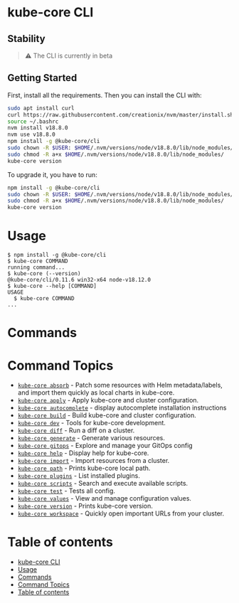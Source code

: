# kube-core CLI
## Stability
>:warning: The CLI is currently in beta
## Getting Started
First, install all the requirements.
Then you can install the CLI with:

```bash
sudo apt install curl 
curl https://raw.githubusercontent.com/creationix/nvm/master/install.sh | bash
source ~/.bashrc
nvm install v18.8.0
nvm use v18.8.0
npm install -g @kube-core/cli
sudo chown -R $USER: $HOME/.nvm/versions/node/v18.8.0/lib/node_modules/
sudo chmod -R a+x $HOME/.nvm/versions/node/v18.8.0/lib/node_modules/
kube-core version
```

To upgrade it, you have to run: 

```bash
npm install -g @kube-core/cli
sudo chown -R $USER: $HOME/.nvm/versions/node/v18.8.0/lib/node_modules/
sudo chmod -R a+x $HOME/.nvm/versions/node/v18.8.0/lib/node_modules/
kube-core version
```

# Usage
<!-- usage -->
```sh-session
$ npm install -g @kube-core/cli
$ kube-core COMMAND
running command...
$ kube-core (--version)
@kube-core/cli/0.11.6 win32-x64 node-v18.12.0
$ kube-core --help [COMMAND]
USAGE
  $ kube-core COMMAND
...
```
<!-- usagestop -->
# Commands
<!-- commands -->
# Command Topics

* [`kube-core absorb`](docs/absorb.md) - Patch some resources with Helm metadata/labels, and import them quickly as local charts in kube-core.
* [`kube-core apply`](docs/apply.md) - Apply kube-core and cluster configuration.
* [`kube-core autocomplete`](docs/autocomplete.md) - display autocomplete installation instructions
* [`kube-core build`](docs/build.md) - Build kube-core and cluster configuration.
* [`kube-core dev`](docs/dev.md) - Tools for kube-core development.
* [`kube-core diff`](docs/diff.md) - Run a diff on a cluster.
* [`kube-core generate`](docs/generate.md) - Generate various resources.
* [`kube-core gitops`](docs/gitops.md) - Explore and manage your GitOps config
* [`kube-core help`](docs/help.md) - Display help for kube-core.
* [`kube-core import`](docs/import.md) - Import resources from a cluster.
* [`kube-core path`](docs/path.md) - Prints kube-core local path.
* [`kube-core plugins`](docs/plugins.md) - List installed plugins.
* [`kube-core scripts`](docs/scripts.md) - Search and execute available scripts.
* [`kube-core test`](docs/test.md) - Tests all config.
* [`kube-core values`](docs/values.md) - View and manage configuration values.
* [`kube-core version`](docs/version.md) - Prints kube-core version.
* [`kube-core workspace`](docs/workspace.md) - Quickly open important URLs from your cluster.

<!-- commandsstop -->
# Table of contents
<!-- toc -->
* [kube-core CLI](#kube-core-cli)
* [Usage](#usage)
* [Commands](#commands)
* [Command Topics](#command-topics)
* [Table of contents](#table-of-contents)
<!-- tocstop -->
